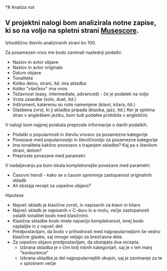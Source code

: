 *# Analiza not 

V projektni nalogi bom analizirala notne zapise, ki so na voljo na spletni strani 
[Musescore](https://musescore.com/sheetmusic).
-
Izhodiščno število analiziranih strani bo 100. 

Za posamezen vnos me bodo zanimali naslednji podatki:
* Naslov in avtor objave
* Naslov in avtor originala
* Datum objave
* Tonaliteta
* Koliko delov, strani, itd. ima skladba
* Koliko "všečkov" ima vnos
* Težavnost (easy, intermediate, advanced) - če je podatek na voljo
* Vrsta zasedbe (solo, duet, itd.)
* Inštrument, kateremu so note namenjene (klavir, kitara, itd.)
* Glasbena zvrst, ki ji skladba pripada (klasika, jazz, itd.)
Ker je spletna stran v angleškem jeziku, bom tudi podatke pridobila v angleščini.

V nalogi bom najprej poiskala preproste informacije o danih podatkih.
* Podatki o popularnosti in številu vnosov za posamezne kategorije
* Povezave med popularnostjo in številčnostjo za posamezne kategorije
* Ima tonaliteta kakšno povezavo s trajanjem skladbe? Kaj pa s številom strani, delom?
* Preproste povezave med parametri

V nadaljevanju pa bom iskala kompleksnejše povezave med parametri.
* Časovni trendi - kako se s časom spreminja zastopanost originalnih skladb
* Ali obstaja recept za uspešno objavo?

Hipoteze
* Največ skladb je klasične zvrsti, in napisanih za klavir in kitaro
* Največ skladb je napisanih v C-duru in a-molu, večje zastopanosti ostalih tonalitet bodo med klasičnimi.
* Klasične skladbe bodo imele največjo kompleksnost, torej bodo najdaljše in z največ deli
* Predpostavljam, da bodo v prihodnosti med najpopularnejšimi še vedno klasične glasbe, saj mnoge veljajo za brezčasna dela.
* Za uspešno objavo predpostavljam, da obstajata dva recepta. 
    * Izbrana skladba je v čim bolj nišnih kategorijah, saj je v teh manj "konkurence"
    * Izbrana skladba je del najpopularnejših skupin, saj je zanimanje za te v splošnem večje
